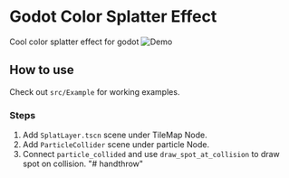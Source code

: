 # Godot Color Splatter Effect
Cool color splatter effect for godot 
![Demo](demo.gif)

## How to use

Check out `src/Example` for working examples.

### Steps

1. Add `SplatLayer.tscn` scene under TileMap Node. 
2. Add `ParticleCollider` scene under particle Node. 
3. Connect `particle_collided` and use `draw_spot_at_collision` to draw spot on collision.
"# handthrow" 
